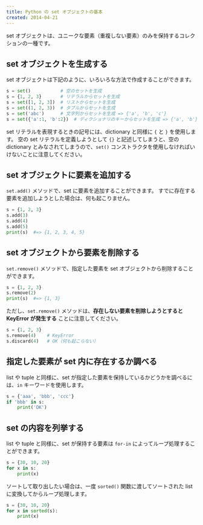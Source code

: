 ```yaml
---
title: Python の set オブジェクトの基本
created: 2014-04-21
---
```


set オブジェクトは、ユニークな要素（重複しない要素）のみを保持するコレクションの一種です。


set オブジェクトを生成する
----

set オブジェクトは下記のように、いろいろな方法で作成することができます。

```python
s = set()           # 空のセットを生成
s = {1, 2, 3}       # リテラルからセットを生成
s = set([1, 2, 3])  # リストからセットを生成
s = set((1, 2, 3))  # タプルからセットを生成
s = set('abc')      # 文字列からセットを生成 => {'a', 'b', 'c'}
s = set({'a':1, 'b':2})  # ディクショナリのキーからセットを生成 => {'a', 'b'}
```

set リテラルを表現するときの記号には、dictionary と同様に `{` と `}` を使用します。
空の set リテラルを定義しようとして `{}` と記述してしまうと、空の dictionary とみなされてしまうので、`set()` コンストラクタを使用しなければいけないことに注意してください。


set オブジェクトに要素を追加する
----

`set.add()` メソッドで、set に要素を追加することができます。
すでに存在する要素を追加しようとした場合は、何も起こりません。

```python
s = {1, 2, 3}
s.add(3)
s.add(4)
s.add(5)
print(s)  #=> {1, 2, 3, 4, 5}
```


set オブジェクトから要素を削除する
----

`set.remove()` メソッドで、指定した要素を set オブジェクトから削除することができます。

```python
s = {1, 2, 3}
s.remove(2)
print(s)  #=> {1, 3}
```

ただし、`set.remove()` メソッドは、**存在しない要素を削除しようとすると KeyError が発生する** ことに注意してください。

```python
s = {1, 2, 3}
s.remove(4)    # KeyError
s.discard(4)   # OK（何も起こらない）
```


指定した要素が set 内に存在するか調べる
----

list や tuple と同様に、set が指定した要素を保持しているかどうかを調べるには、`in` キーワードを使用します。

```python
s = {'aaa', 'bbb', 'ccc'}
if 'bbb' in s:
    print('OK')
```


set の内容を列挙する
----

list や tuple と同様に、set が保持する要素は `for-in` によってループ処理することができます。

```python
s = {30, 10, 20}
for x in s:
    print(x)
```

ソートして取り出したい場合は、一度 `sorted()` 関数に渡してソートされた list に変換してからループ処理します。

```python
s = {30, 10, 20}
for x in sorted(s):
    print(x)
```

